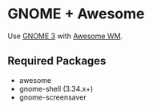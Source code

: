 # GNOME + Awesome

Use [GNOME 3](https://www.gnome.org/gnome-3/) with [Awesome WM](https://awesomewm.org/).

## Required Packages
* awesome
* gnome-shell (3.34.x+)
* gnome-screensaver
